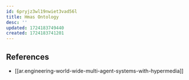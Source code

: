 ```yaml
---
id: 6pryjz3wl19nwiet3vad56l
title: Hmas Ontology
desc: ''
updated: 1724183749440
created: 1724183741201
---
```


## References

- [[ar.engineering-world-wide-multi-agent-systems-with-hypermedia]]